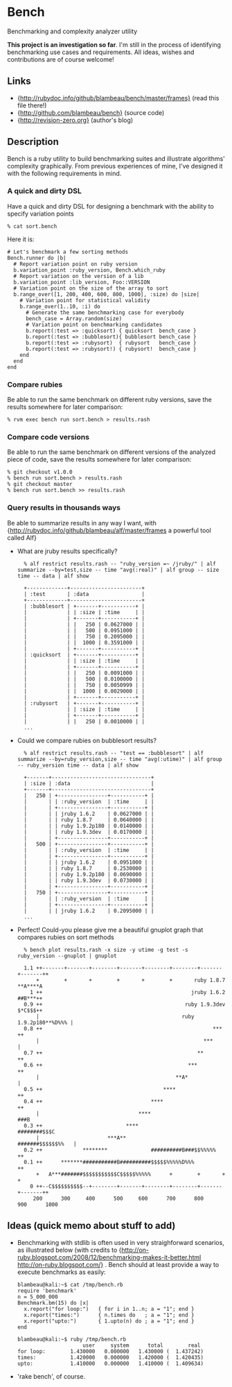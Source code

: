 # Bench

Benchmarking and complexity analyzer utility

**This project is an investigation so far**. I'm still in the process of 
identifying benchmarking use cases and requirements. All ideas, wishes and 
contributions are of course welcome! 

## Links

* {http://rubydoc.info/github/blambeau/bench/master/frames} (read this file there!)
* {http://github.com/blambeau/bench} (source code)
* {http://revision-zero.org} (author's blog)

## Description

Bench is a ruby utility to build benchmarking suites and illustrate algorithms' 
complexity graphically. From previous experiences of mine, I've designed it with
the following requirements in mind.

### A quick and dirty DSL

Have a quick and dirty DSL for designing a benchmark with the ability to specify 
variation points

    % cat sort.bench

Here it is:

    # Let's benchmark a few sorting methods
    Bench.runner do |b|
      # Report variation point on ruby version
      b.variation_point :ruby_version, Bench.which_ruby
      # Report variation on the version of a lib
      b.variation_point :lib_version, Foo::VERSION
      # Variation point on the size of the array to sort
      b.range_over([1, 200, 400, 600, 800, 1000], :size) do |size|
        # Variation point for statistical validity
        b.range_over(1..10, :i) do
          # Generate the same benchmarking case for everybody
          bench_case = Array.random(size)
          # Variation point on benchmarking candidates
          b.report(:test => :quicksort) { quicksort  bench_case }
          b.report(:test => :bubblesort){ bubblesort bench_case }
          b.report(:test => :rubysort)  { rubysort   bench_case }
          b.report(:test => :rubysort!) { rubysort!  bench_case }
        end
      end
    end

### Compare rubies

Be able to run the same benchmark on different ruby versions, save the results
somewhere for later comparison:
  
    % rvm exec bench run sort.bench > results.rash

### Compare code versions
      
Be able to run the same benchmark on different versions of the analyzed piece
of code, save the results somewhere for later comparison:
  
    % git checkout v1.0.0
    % bench run sort.bench > results.rash
    % git checkout master
    % bench run sort.bench >> results.rash

### Query results in thousands ways

Be able to summarize results in any way I want, with 
{http://rubydoc.info/github/blambeau/alf/master/frames a powerful tool called Alf}
  
* What are jruby results specifically?

        % alf restrict results.rash -- "ruby_version =~ /jruby/" | alf summarize --by=test,size -- time "avg(:real)" | alf group -- size time -- data | alf show
        
        +-------------+-----------------------+
        | :test       | :data                 |
        +-------------+-----------------------+
        | :bubblesort | +-------+-----------+ |
        |             | | :size | :time     | |
        |             | +-------+-----------+ |
        |             | |   250 | 0.0627000 | |
        |             | |   500 | 0.0951000 | |
        |             | |   750 | 0.2095000 | |
        |             | |  1000 | 0.3591000 | |
        |             | +-------+-----------+ |
        | :quicksort  | +-------+-----------+ |
        |             | | :size | :time     | |
        |             | +-------+-----------+ |
        |             | |   250 | 0.0091000 | |
        |             | |   500 | 0.0100000 | |
        |             | |   750 | 0.0050999 | |
        |             | |  1000 | 0.0029000 | |
        |             | +-------+-----------+ |
        | :rubysort   | +-------+-----------+ |
        |             | | :size | :time     | |
        |             | +-------+-----------+ |
        |             | |   250 | 0.0010000 | |
        ...
      
* Could we compare rubies on bubblesort results?

        % alf restrict results.rash -- "test == :bubblesort" | alf summarize --by=ruby_version,size -- time "avg(:utime)" | alf group -- ruby_version time -- data | alf show
        
        +-------+--------------------------------+
        | :size | :data                          |
        +-------+--------------------------------+
        |   250 | +----------------+-----------+ |
        |       | | :ruby_version  | :time     | |
        |       | +----------------+-----------+ |
        |       | | jruby 1.6.2    | 0.0627000 | |
        |       | | ruby 1.8.7     | 0.0640000 | |
        |       | | ruby 1.9.2p180 | 0.0140000 | |
        |       | | ruby 1.9.3dev  | 0.0170000 | |
        |       | +----------------+-----------+ |
        |   500 | +----------------+-----------+ |
        |       | | :ruby_version  | :time     | |
        |       | +----------------+-----------+ |
        |       | | jruby 1.6.2    | 0.0951000 | |
        |       | | ruby 1.8.7     | 0.2530000 | |
        |       | | ruby 1.9.2p180 | 0.0690000 | |
        |       | | ruby 1.9.3dev  | 0.0730000 | |
        |       | +----------------+-----------+ |
        |   750 | +----------------+-----------+ |
        |       | | :ruby_version  | :time     | |
        |       | +----------------+-----------+ |
        |       | | jruby 1.6.2    | 0.2095000 | |
        ...
      
* Perfect! Could-you please give me a beautiful gnuplot graph that compares rubies 
  on sort methods
  
        % bench plot results.rash -x size -y utime -g test -s ruby_version --gnuplot | gnuplot
        
        1.1 ++-------+-------+--------+-------+--------+--------+-------+-------++
            +        +       +        +       +        +       ruby 1.8.7 **A****A
          1 ++                                                jruby 1.6.2 ##B***++
        0.9 ++                                              ruby 1.9.3dev $*C$$$++
            |                                              ruby 1.9.2p180**%D%%% |
        0.8 ++                                                       ***        ++
            |                                                     ***            |
        0.7 ++                                                  **              ++
        0.6 ++                                               ***                ++
            |                                            **A*                    |
        0.5 ++                                       ****                       ++
        0.4 ++                                   ****                           ++
            |                                ****                             ###B
        0.3 ++                           ****                         ########$$$C
            |                      ***A**                      #######$$$$$$%%   |
        0.2 ++             ********              ##########B###$$%%%%%          ++
        0.1 ++      *******###########B##########$$$$$%%%%%D%%%                 ++
            +   A***#######$$$$$$$$$$$C$$$$$%%%%%      +        +       +        +
          0 ++--C$$$$$$$$$$--+--------+-------+--------+--------+-------+-------++
           200      300     400      500     600      700      800     900      1000
       
## Ideas (quick memo about stuff to add)

* Benchmarking with stdlib is often used in very straighforward scenarios, as 
  illustrated below (with credits to 
  {http://on-ruby.blogspot.com/2008/12/benchmarking-makes-it-better.html 
  http://on-ruby.blogspot.com/} . Bench should at least provide a way to execute 
  benchmarks as easily: 

      blambeau@kali:~$ cat /tmp/bench.rb 
      require 'benchmark'
      n = 5_000_000
      Benchmark.bm(15) do |x|
        x.report("for loop:")   { for i in 1..n; a = "1"; end }
        x.report("times:")      { n.times do   ; a = "1"; end }
        x.report("upto:")       { 1.upto(n) do ; a = "1"; end }
      end
      
      blambeau@kali:~$ ruby /tmp/bench.rb 
                           user     system      total        real
      for loop:        1.430000   0.000000   1.430000 (  1.437242)
      times:           1.420000   0.000000   1.420000 (  1.420435)
      upto:            1.410000   0.000000   1.410000 (  1.409634)

* 'rake bench', of course.

